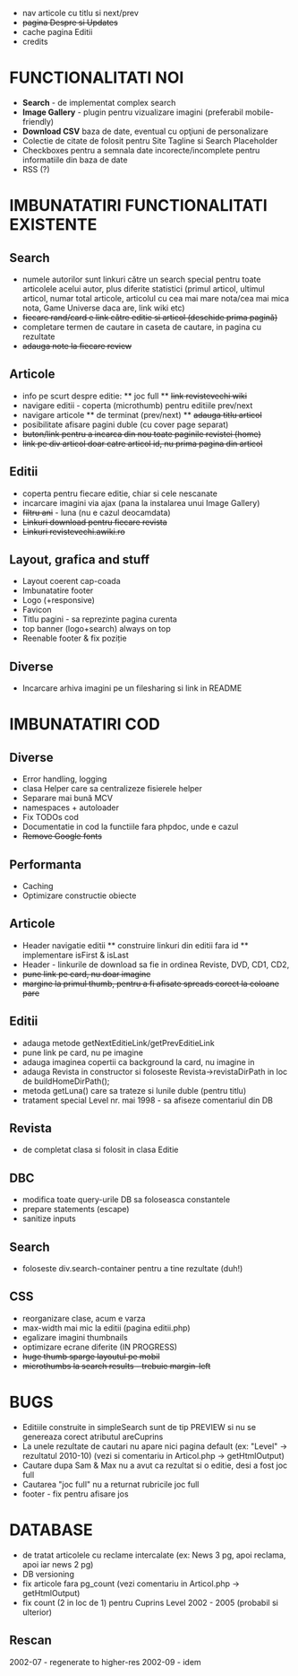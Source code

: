 * nav articole cu titlu si next/prev
* ~~pagina Despre si Updates~~
* cache pagina Editii
* credits


FUNCTIONALITATI NOI
======================================
* **Search** - de implementat complex search
* **Image Gallery** - plugin pentru vizualizare imagini (preferabil mobile-friendly)
* **Download CSV** baza de date, eventual cu opţiuni de personalizare
* Colectie de citate de folosit pentru Site Tagline si Search Placeholder
* Checkboxes pentru a semnala date incorecte/incomplete pentru informatiile din baza de date
* RSS (?)


IMBUNATATIRI FUNCTIONALITATI EXISTENTE
======================================

Search
------------------
* numele autorilor sunt linkuri către un search special pentru toate articolele acelui autor, plus diferite statistici (primul articol, ultimul articol, numar total articole, articolul cu cea mai mare nota/cea mai mica nota, Game Universe daca are, link wiki etc) 
* ~~fiecare rand/card e link către editie si articol (deschide prima pagină)~~
* completare termen de cautare in caseta de cautare, in pagina cu rezultate
* ~~adauga note la fiecare review~~

Articole
------------------
* info pe scurt despre editie:
  ** joc full
  ** ~~link revistevechi wiki~~
* navigare editii - coperta (microthumb) pentru editiile prev/next
* navigare articole
  ** de terminat (prev/next)
  ** ~~adauga titlu articol~~
* posibilitate afisare pagini duble (cu cover page separat)
* ~~buton/link pentru a incarca din nou toate paginile revistei (home)~~
* ~~link pe div articol doar catre articol id, nu prima pagina din articol~~

Editii
------------------
* coperta pentru fiecare editie, chiar si cele nescanate
* incarcare imagini via ajax (pana la instalarea unui Image Gallery)
* ~~filtru ani~~ - luna (nu e cazul deocamdata)
* ~~Linkuri download pentru fiecare revista~~
* ~~Linkuri revistevechi.awiki.ro~~

Layout, grafica and stuff
-------------------------
* Layout coerent cap-coada
* Imbunatatire footer
* Logo (+responsive)
* Favicon
* Titlu pagini - sa reprezinte pagina curenta
* top banner (logo+search) always on top
* Reenable footer & fix poziție

Diverse
------------------
* Incarcare arhiva imagini pe un filesharing si link in README


IMBUNATATIRI COD
================================================

Diverse
------------------
* Error handling, logging
* clasa Helper care sa centralizeze fisierele helper
* Separare mai bună MCV
* namespaces + autoloader
* Fix TODOs cod
* Documentatie in cod la functiile fara phpdoc, unde e cazul
* ~~Remove Google fonts~~

Performanta
-----------
* Caching
* Optimizare constructie obiecte

Articole
------------------
* Header navigatie editii
  ** construire linkuri din editii fara id
  ** implementare isFirst & isLast
* Header - linkurile de download sa fie in ordinea Reviste, DVD, CD1, CD2, 
* ~~pune link pe card, nu doar imagine~~
* ~~margine la primul thumb, pentru a fi afisate spreads corect la coloane pare~~

Editii
------------
* adauga metode getNextEditieLink/getPrevEditieLink
* pune link pe card, nu pe imagine
* adauga imaginea copertii ca background la card, nu imagine in <div>
* adauga Revista in constructor si foloseste Revista->revistaDirPath
  in loc de buildHomeDirPath();
* metoda getLuna() care sa trateze si lunile duble (pentru titlu)
* tratament special Level nr. mai 1998 - sa afiseze comentariul din DB

Revista
-------
* de completat clasa si folosit in clasa Editie

DBC
------------------
* modifica toate query-urile DB sa foloseasca constantele
* prepare statements (escape)
* sanitize inputs

Search
------------------
* foloseste div.search-container pentru a tine rezultate (duh!)

CSS
------------------
* reorganizare clase, acum e varza
* max-width mai mic la editii (pagina editii.php)
* egalizare imagini thumbnails
* optimizare ecrane diferite (IN PROGRESS)
* ~~huge thumb sparge layoutul pe mobil~~
* ~~microthumbs la search results - trebuie margin-left~~


BUGS
======================================
* Editiile construite in simpleSearch sunt de tip PREVIEW si nu se genereaza corect atributul areCuprins
* La unele rezultate de cautari nu apare nici pagina default (ex: "Level" -> rezultatul 2010-10)
(vezi si comentariu in Articol.php -> getHtmlOutput)
* Cautare dupa Sam & Max nu a avut ca rezultat si o editie, desi a fost joc full
* Cautarea "joc full" nu a returnat rubricile joc full 
* footer - fix pentru afisare jos


DATABASE
======================================
* de tratat articolele cu reclame intercalate (ex: News 3 pg, apoi reclama, apoi iar news 2 pg)
* DB versioning
* fix articole fara pg_count (vezi comentariu in Articol.php -> getHtmlOutput)
* fix count (2 in loc de 1) pentru Cuprins Level 2002 - 2005 (probabil si ulterior) 

Rescan
------------------
2002-07 - regenerate to higher-res
2002-09 - idem